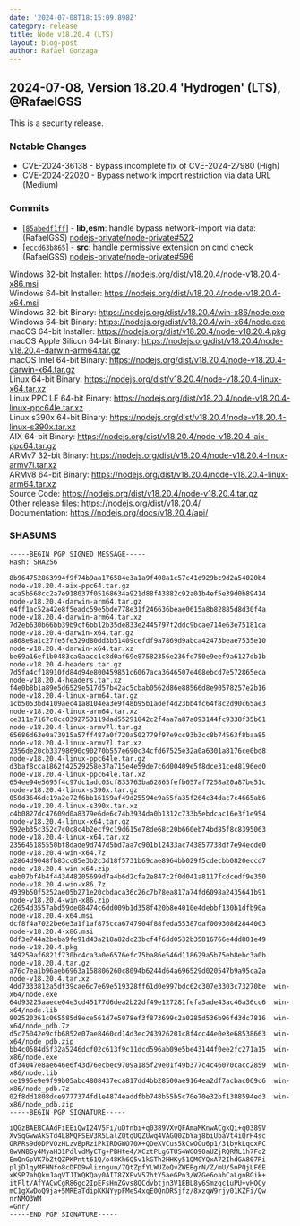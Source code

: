 ```yaml
---
date: '2024-07-08T18:15:09.898Z'
category: release
title: Node v18.20.4 (LTS)
layout: blog-post
author: Rafael Gonzaga
---
```


## 2024-07-08, Version 18.20.4 'Hydrogen' (LTS), @RafaelGSS

This is a security release.

### Notable Changes

- CVE-2024-36138 - Bypass incomplete fix of CVE-2024-27980 (High)
- CVE-2024-22020 - Bypass network import restriction via data URL (Medium)

### Commits

- \[[`85abedf1ff`](https://github.com/nodejs/node/commit/85abedf1ff)] - **lib,esm**: handle bypass network-import via data: (RafaelGSS) [nodejs-private/node-private#522](https://github.com/nodejs-private/node-private/pull/522)
- \[[`eccd63b865`](https://github.com/nodejs/node/commit/eccd63b865)] - **src**: handle permissive extension on cmd check (RafaelGSS) [nodejs-private/node-private#596](https://github.com/nodejs-private/node-private/pull/596)

Windows 32-bit Installer: https://nodejs.org/dist/v18.20.4/node-v18.20.4-x86.msi \
Windows 64-bit Installer: https://nodejs.org/dist/v18.20.4/node-v18.20.4-x64.msi \
Windows 32-bit Binary: https://nodejs.org/dist/v18.20.4/win-x86/node.exe \
Windows 64-bit Binary: https://nodejs.org/dist/v18.20.4/win-x64/node.exe \
macOS 64-bit Installer: https://nodejs.org/dist/v18.20.4/node-v18.20.4.pkg \
macOS Apple Silicon 64-bit Binary: https://nodejs.org/dist/v18.20.4/node-v18.20.4-darwin-arm64.tar.gz \
macOS Intel 64-bit Binary: https://nodejs.org/dist/v18.20.4/node-v18.20.4-darwin-x64.tar.gz \
Linux 64-bit Binary: https://nodejs.org/dist/v18.20.4/node-v18.20.4-linux-x64.tar.xz \
Linux PPC LE 64-bit Binary: https://nodejs.org/dist/v18.20.4/node-v18.20.4-linux-ppc64le.tar.xz \
Linux s390x 64-bit Binary: https://nodejs.org/dist/v18.20.4/node-v18.20.4-linux-s390x.tar.xz \
AIX 64-bit Binary: https://nodejs.org/dist/v18.20.4/node-v18.20.4-aix-ppc64.tar.gz \
ARMv7 32-bit Binary: https://nodejs.org/dist/v18.20.4/node-v18.20.4-linux-armv7l.tar.xz \
ARMv8 64-bit Binary: https://nodejs.org/dist/v18.20.4/node-v18.20.4-linux-arm64.tar.xz \
Source Code: https://nodejs.org/dist/v18.20.4/node-v18.20.4.tar.gz \
Other release files: https://nodejs.org/dist/v18.20.4/ \
Documentation: https://nodejs.org/docs/v18.20.4/api/

### SHASUMS

```
-----BEGIN PGP SIGNED MESSAGE-----
Hash: SHA256

8b964752863994f9f74b9aa176584e3a1a9f408a1c57c41d929bc9d2a54020b4  node-v18.20.4-aix-ppc64.tar.gz
aca5b568cc2a7e918037f05168634a921d88f43882c92a01b4ef5e39d0b89414  node-v18.20.4-darwin-arm64.tar.gz
e4ff1ac52a42e8f5eadc59e5bde778e31f246636beae0615a8b82885d8d30f4a  node-v18.20.4-darwin-arm64.tar.xz
7d2eb630b66bb39b9cf6bb12b35de833e2445797f2ddc9bcae714e63e75181ca  node-v18.20.4-darwin-x64.tar.gz
a868e8a1c27fe5fe329d80dd3b51409cefdf9a7869d9abca42473beae7535e10  node-v18.20.4-darwin-x64.tar.xz
be69a16ef1b0483ca0aacc1c8d0af69e87582356e236fe750e9eef9a6127db1b  node-v18.20.4-headers.tar.gz
7d5fa4cf18910fd84d94e800459851c6067aca3646507e408ebcd7e572865eca  node-v18.20.4-headers.tar.xz
f4e0b8b1a89e5d6529e517d57b42ac5cbab0562d86e88566d8e90578257e2b16  node-v18.20.4-linux-arm64.tar.gz
1cb5053bd4109aec41a8104ea3e9f48b95b1adef4d23bb4fc64f8c2d90c65ae3  node-v18.20.4-linux-arm64.tar.xz
ce311e7167c8cc0392753119dad55291842c2f4aa7a87a093144fc9338f35b61  node-v18.20.4-linux-armv7l.tar.gz
65686d63e0a73915a57ff487a0f720a502779f97e9cc93b3cc8b74563f8baa85  node-v18.20.4-linux-armv7l.tar.xz
2356de20cb33798690c90270b557e690c34cfd67525e32a0a6301a8176ce0bd8  node-v18.20.4-linux-ppc64le.tar.gz
d3baf8cca1862f42529258e37a715e4e59de7c6d00409e5f8dce31ced8196ed0  node-v18.20.4-linux-ppc64le.tar.xz
654ee94e5695f4c97dc1adc03cf833763ba62865fefb057af7258a20a87be51c  node-v18.20.4-linux-s390x.tar.gz
050d3646dc19a2e72f6bb16159af49d25594e9a55fa35f264c34dac7c4665ab6  node-v18.20.4-linux-s390x.tar.xz
c4b0827dc47609d0a8379e6de6c74b3934da0b1312c733b5ebdcac16e3f1e954  node-v18.20.4-linux-x64.tar.gz
592eb35c352c7c0c8c4b2ecf9c19d615e78de68c20b660eb74bd85f8c8395063  node-v18.20.4-linux-x64.tar.xz
235645185550bf8dade9d747d5bd7aa7c901b12433ac743857738df7e94ecde0  node-v18.20.4-win-x64.7z
a2864d9048fb83cc85e3b2c3d18f5731b69cae8964bb029f5cdecbb0820eccd7  node-v18.20.4-win-x64.zip
eab07bf4b4f443448205699d7a4b6d2cfa2e847c2f0d041a8117fcdcedf9e350  node-v18.20.4-win-x86.7z
4939b50f5252ae05b271e20cbdaca36c26c7b78ea817a74fd6098a2435641b91  node-v18.20.4-win-x86.zip
c2654d3557abd59de08474c6dd009b1d358f420b8e4010e4debbf130b1dfb90a  node-v18.20.4-x64.msi
dcf8f4a7022be6e3a1f1af875cca6747904f88feda55387daf009308d2844003  node-v18.20.4-x86.msi
0df3e744a2beba9fe91d43a218a82dc23bcf4f6dd0532b35816766e4dd801e49  node-v18.20.4.pkg
349259af6821f730bc4ca3a0e6576efc75ba86e546d118629a5b75eb8ebc3a0b  node-v18.20.4.tar.gz
a76c7ea1b96aeb6963a158806260c8094b6244d64a696529d020547b9a95ca2a  node-v18.20.4.tar.xz
4dd7333812a5df39cae6c7e69e519328ff61d0e997bdc62c307e3303c73270be  win-x64/node.exe
64d93225aaece04e3cd45177d6dea2b22df49e127281fefa3ade43ac46a36cc6  win-x64/node.lib
902520361c065585d8ece561d7e5078ef3f873699c2a0285d536b96fd3dc7816  win-x64/node_pdb.7z
d5c75042e9cfb6852e07ae8460cd14d3ec243926201c8f4cc44e0e3e68538663  win-x64/node_pdb.zip
bb4c0584d5f32a5246dcf02c613f9c11dcd596ab09e5be43144f0ee2fc271a15  win-x86/node.exe
df34047e8ae646e6f43d76ecbec9709a185f29e01f49b377c4c46070cacc2859  win-x86/node.lib
ce1995e9e9f99b05abc4808437eca817dd4bb28500ae9164ea2df7acbac069c6  win-x86/node_pdb.7z
02f8dd1808dce9777374fd1e4874eaddfbb748b55b5c70e70e32bf1388594ed3  win-x86/node_pdb.zip
-----BEGIN PGP SIGNATURE-----

iQGzBAEBCAAdFiEEiQwI24V5Fi/uDfnbi+q0389VXvQFAmaMKnwACgkQi+q0389V
XvSqGwwAkSTd4L8MQFSEV3R5LalZQtqUQZUwq4VAGQ0ZbYaj8biUbaVt4iQrH4sc
ORPRs9d0DPVOzHLzvBpRziPkIRDGWO70X+QDeXVCus5kCwOOu6p1/31bykLqoxPC
8wVNBGy4MyaH31PdlvdMyCTg+PBHte4/XCztPLg6TUS4WGO90aUZjRQRML1h7Fo2
EmQnGpVK7bZtQZPKPntt61Q/o48Kh6Q5v1kGTh2HHKy51QMGYQxA72IhdGA807Ri
pljDlqyMFHNfo8cDFD9wlizngun/7QtZpfYLWUZeQvZWEBgrN/Z/mU/5nPQjLF6E
xKSP7ahQkmJaqVTJIWQKQay0AIT8ZXEvV57htY5aeGPn3/WZGe6oahCaLgnBGik+
itFlt/AfYACwCgR86gc2IpEFsHnZGvs8QCdvbtjn3V1EBL8y6Smzqc1uPU+vHOCy
mC1gXwDoQ9ja+5MREaTdipKKNYypFMeS4xqE0QnDRSjfz/8xzqW9rjy01KZFi/Qw
nrNMO3WM
=Gnr/
-----END PGP SIGNATURE-----
```
